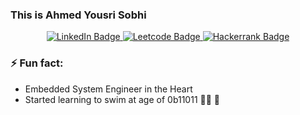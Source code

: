 ### This is Ahmed Yousri Sobhi

<div id="badges" align="center">
  <a href="https://www.linkedin.com/in/ahmedyousrisobhi/">
  <img src="https://img.shields.io/badge/LinkedIn-blue?style=for-the-badge&logo=linkedin&logoColor=white" alt="LinkedIn Badge"/>
  </a>
  <a href="https://leetcode.com/ahmedyousrisobhi/">
  <img src="https://img.shields.io/badge/Leetcode-black?style=for-the-badge&logo=Leetcode&logoColor=white" alt="Leetcode Badge"/>
  </a>
  <a href="https://www.hackerrank.com/ahmedyousrisobhi">
  <img src="https://img.shields.io/badge/Hackerrank-darkgreen?style=for-the-badge&logo=Hackerrank&logoColor=white" alt="Hackerrank Badge"/>
  </a>
</div>

### ⚡ Fun fact:
- Embedded System Engineer in the Heart 
- Started learning to swim at age of 0b11011 🏊‍♂️ 🥽

<!--
**AhmedYousriSobhi/AhmedYousriSobhi** is a ✨ _special_ ✨ repository because its `README.md` (this file) appears on your GitHub profile.

Here are some ideas to get you started:

- 🔭 I’m currently working on ...
- 🌱 I’m currently learning ...
- 👯 I’m looking to collaborate on ...
- 🤔 I’m looking for help with ...
- 💬 Ask me about ...
- 📫 How to reach me: ...
- 😄 Pronouns: ...
- ⚡ Fun fact: ...
-->
